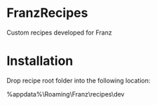 # FranzRecipes
Custom recipes developed for Franz

# Installation
Drop recipe root folder into the following location:

%appdata%\Roaming\Franz\recipes\dev

